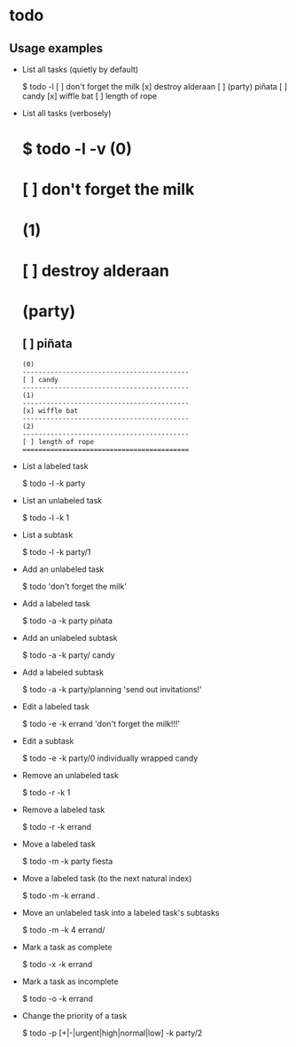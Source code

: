 todo
====

Usage examples
--------------

* List all tasks (quietly by default)

    $ todo -l
    [ ] don't forget the milk
    [x] destroy alderaan
    [ ] (party) piñata
      [ ] candy
      [x] wiffle bat
      [ ] length of rope


* List all tasks (verbosely)

    $ todo -l -v
    (0)
    ============================================
    [ ] don't forget the milk
    ============================================

    (1)
    ============================================
    [ ] destroy alderaan
    ============================================

    (party)
    ============================================
    [ ] piñata
    --------------------------------------------
      (0)
      ------------------------------------------
      [ ] candy
      ------------------------------------------
      (1)
      ------------------------------------------
      [x] wiffle bat
      ------------------------------------------
      (2)
      ------------------------------------------
      [ ] length of rope
      ==========================================

* List a labeled task

    $ todo -l -k party

* List an unlabeled task

    $ todo -l -k 1

* List a subtask

    $ todo -l -k party/1

* Add an unlabeled task

    $ todo 'don't forget the milk'

* Add a labeled task

    $ todo -a -k party piñata

* Add an unlabeled subtask

    $ todo -a -k party/ candy

* Add a labeled subtask

    $ todo -a -k party/planning 'send out invitations!'

* Edit a labeled task

    $ todo -e -k errand 'don't forget the milk!!!'

* Edit a subtask

    $ todo -e -k party/0 individually wrapped candy

* Remove an unlabeled task

    $ todo -r -k 1

* Remove a labeled task

    $ todo -r -k errand

* Move a labeled task

    $ todo -m -k party fiesta

* Move a labeled task (to the next natural index)

    $ todo -m -k errand .

* Move an unlabeled task into a labeled task's subtasks

    $ todo -m -k 4 errand/

* Mark a task as complete 

    $ todo -x -k errand 

* Mark a task as incomplete

    $ todo -o -k errand

* Change the priority of a task

  $ todo -p [+|-|urgent|high|normal|low] -k party/2

